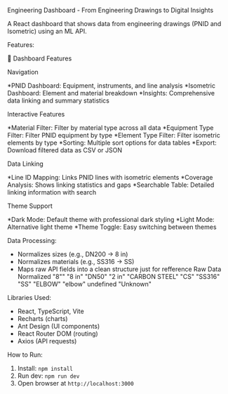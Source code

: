 Engineering Dashboard - From Engineering Drawings to Digital Insights

A React dashboard that shows data from engineering drawings (PNID and Isometric) using an ML API.

Features:

🎯 Dashboard Features

Navigation

*PNID Dashboard: Equipment, instruments, and line analysis
*Isometric Dashboard: Element and material breakdown
*Insights: Comprehensive data linking and summary statistics

Interactive Features

*Material Filter: Filter by material type across all data
*Equipment Type Filter: Filter PNID equipment by type
*Element Type Filter: Filter isometric elements by type
*Sorting: Multiple sort options for data tables
*Export: Download filtered data as CSV or JSON

Data Linking

*Line ID Mapping: Links PNID lines with isometric elements
*Coverage Analysis: Shows linking statistics and gaps
*Searchable Table: Detailed linking information with search

Theme Support

*Dark Mode: Default theme with professional dark styling
*Light Mode: Alternative light theme
*Theme Toggle: Easy switching between themes

Data Processing:

* Normalizes sizes (e.g., DN200 → 8 in)
* Normalizes materials (e.g., SS316 → SS)
* Maps raw API fields into a clean structure
just for refference
Raw Data	Normalized
"8""	"8 in"
"DN50"	"2 in"
"CARBON STEEL"	"CS"
"SS316"	"SS"
"ELBOW"	"elbow"
undefined	"Unknown"

Libraries Used:

* React, TypeScript, Vite
* Recharts (charts)
* Ant Design (UI components)
* React Router DOM (routing)
* Axios (API requests)

How to Run:

1. Install: `npm install`
2. Run dev: `npm run dev`
3. Open browser at `http://localhost:3000`






